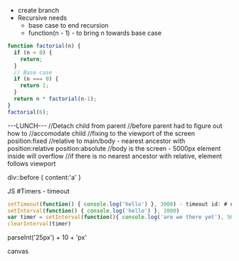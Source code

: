 - create branch
- Recursive needs
  - base case to end recursion
  - function(n - 1) - to bring n towards base case
```js
function factorial(n) {
  if (n < 0) {
    return;
  }
  // Base case
  if (n === 0) {
    return 1;
  }
  return n * factorial(n-1);
}
factorial(6);
```
---LUNCH---
//Detach child from parent
//before parent had to figure out how to //accomodate child
//fixing to the viewport of the screen
position:fixed
//relative to main/body - nearest ancestor with position:relative
position:absolute
//body is the screen - 5000px element inside will overflow
//if there is no nearest ancestor with relative, element follows viewport

div::before {
  content:'a'
}

JS
#Timers - timeout
```js
setTimeout(function() { console.log('hello') }, 3000) - timeout id: # used to stop timer
setInterval(function() { console.log('hello') }, 1000)
var timer = setInterval(function(){ console.log('are we there yet'), 50})
clearInterval(timer)
```
parseInt('25px') + 10 + 'px'

canvas
